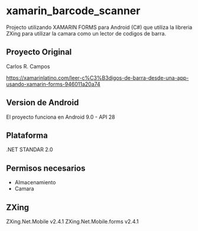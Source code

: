 # xamarin_barcode_scanner

Projecto utilizando XAMARIN FORMS para Android (C#)  que utiliza la libreria ZXing para utilizar la camara como un lector de codigos de barra.

## Proyecto Original

Carlos R. Campos

https://xamarinlatino.com/leer-c%C3%B3digos-de-barra-desde-una-app-usando-xamarin-forms-946011a20a74

## Version de Android

El proyecto funciona en Android 9.0 - API 28 

## Plataforma

.NET STANDAR 2.0

## Permisos necesarios 

  * Almacenamiento
  * Camara
  
## ZXing

ZXing.Net.Mobile v2.4.1
ZXing.Net.Mobile.forms v2.4.1
